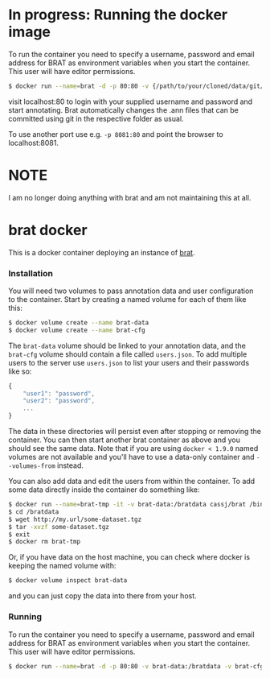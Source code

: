 # In progress: Running the docker image

To run the container you need to specify a username, password and email address for BRAT as environment variables when you start the container. This user will have editor permissions.
```bash
$ docker run --name=brat -d -p 80:80 -v {/path/to/your/cloned/data/git/folder}:/bratdata -e BRAT_USERNAME=brat -e BRAT_PASSWORD=brat -e BRAT_EMAIL=brat@example.com anneferger/brat
```
visit localhost:80 to login with your supplied username and password and start annotating. Brat automatically changes the .ann files that can be committed using git in the respective folder as usual.

To use another port use e.g. `-p 8081:80` and point the browser to localhost:8081.

# NOTE

I am no longer doing anything with brat and am not maintaining this at all. 

# brat docker

This is a docker container deploying an instance of [brat](http://brat.nlplab.org/).


### Installation

You will need two volumes to pass annotation data and user configuration to the container. 
Start by creating a named volume for each of them like this:

```bash
$ docker volume create --name brat-data
$ docker volume create --name brat-cfg
```

The `brat-data` volume should be linked to your annotation data, and the `brat-cfg` volume should contain a file called `users.json`.
To add multiple users to the server use `users.json` to list your users and their passwords like so:

```javascript
{
    "user1": "password",
    "user2": "password",
    ...
}
```

The data in these directories will persist even after stopping or removing the container.
You can then start another brat container as above and you should see the same data. 
Note that if you are using `docker < 1.9.0` named volumes are not available and 
you'll have to use a data-only container and `--volumes-from` instead.

You can also add data and edit the users from within the container. To add some data directly inside the container do something like:
``` bash
$ docker run --name=brat-tmp -it -v brat-data:/bratdata cassj/brat /bin/bash
$ cd /bratdata
$ wget http://my.url/some-dataset.tgz
$ tar -xvzf some-dataset.tgz
$ exit  
$ docker rm brat-tmp
```

Or, if you have data on the host machine, you can check where docker is keeping the named volume with: 

```bash
$ docker volume inspect brat-data 
```
and you can just copy the data into there from your host.


### Running

To run the container you need to specify a username, password and email address for BRAT as environment variables when you start the container. This user will have editor permissions.
```bash
$ docker run --name=brat -d -p 80:80 -v brat-data:/bratdata -v brat-cfg:/bratcfg -e BRAT_USERNAME=brat -e BRAT_PASSWORD=brat -e BRAT_EMAIL=brat@example.com cassj/brat
```
